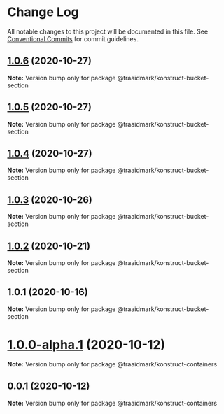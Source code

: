 # Change Log

All notable changes to this project will be documented in this file.
See [Conventional Commits](https://conventionalcommits.org) for commit guidelines.

## [1.0.6](https://github.com/traaidmark/konstruct/compare/@traaidmark/konstruct-bucket-section@1.0.5...@traaidmark/konstruct-bucket-section@1.0.6) (2020-10-27)

**Note:** Version bump only for package @traaidmark/konstruct-bucket-section





## [1.0.5](https://github.com/traaidmark/konstruct/compare/@traaidmark/konstruct-bucket-section@1.0.4...@traaidmark/konstruct-bucket-section@1.0.5) (2020-10-27)

**Note:** Version bump only for package @traaidmark/konstruct-bucket-section





## [1.0.4](https://github.com/traaidmark/konstruct/compare/@traaidmark/konstruct-bucket-section@1.0.3...@traaidmark/konstruct-bucket-section@1.0.4) (2020-10-27)

**Note:** Version bump only for package @traaidmark/konstruct-bucket-section





## [1.0.3](https://github.com/traaidmark/konstruct/compare/@traaidmark/konstruct-bucket-section@1.0.2...@traaidmark/konstruct-bucket-section@1.0.3) (2020-10-26)

**Note:** Version bump only for package @traaidmark/konstruct-bucket-section





## [1.0.2](https://github.com/traaidmark/konstruct/compare/@traaidmark/konstruct-bucket-section@1.0.1...@traaidmark/konstruct-bucket-section@1.0.2) (2020-10-21)

**Note:** Version bump only for package @traaidmark/konstruct-bucket-section





## 1.0.1 (2020-10-16)

**Note:** Version bump only for package @traaidmark/konstruct-bucket-section





# [1.0.0-alpha.1](https://github.com/traaidmark/konstruct/compare/@traaidmark/konstruct-containers@0.0.1...@traaidmark/konstruct-containers@1.0.0-alpha.1) (2020-10-12)

**Note:** Version bump only for package @traaidmark/konstruct-containers





## 0.0.1 (2020-10-12)

**Note:** Version bump only for package @traaidmark/konstruct-containers
